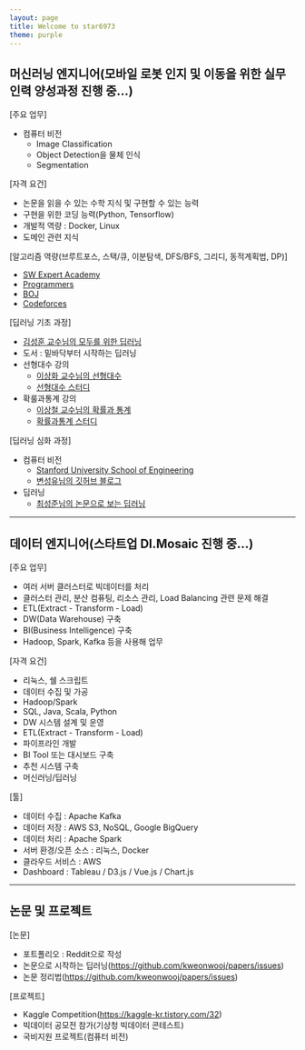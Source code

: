 ```yaml
---
layout: page
title: Welcome to star6973
theme: purple
---
```


## 머신러닝 엔지니어(모바일 로봇 인지 및 이동을 위한 실무인력 양성과정 진행 중...)

[주요 업무]
- 컴퓨터 비전
   + Image Classification
   + Object Detection을 물체 인식
   + Segmentation

[자격 요건]
- 논문을 읽을 수 있는 수학 지식 및 구현할 수 있는 능력
- 구현을 위한 코딩 능력(Python, Tensorflow)
- 개발적 역량 : Docker, Linux
- 도메인 관련 지식

[알고리즘 역량(브루트포스, 스택/큐, 이분탐색, DFS/BFS, 그리디, 동적계획법, DP)]
- [SW Expert Academy](https://swexpertacademy.com/main/main.do)
- [Programmers](https://programmers.co.kr/)
- [BOJ](https://www.acmicpc.net/)
- [Codeforces](https://codeforces.com/)

[딥러닝 기초 과정]
- [김성훈 교수님의 모두를 위한 딥러닝](https://www.youtube.com/playlist?list=PLlMkM4tgfjnLSOjrEJN31gZATbcj_MpUm)  
- 도서 : 밑바닥부터 시작하는 딥러닝  
- 선형대수 강의
   + [이상화 교수님의 선형대수](https://www.youtube.com/playlist?list=PLSN_PltQeOyjDGSghAf92VhdMBeaLZWR3)  
   + [선형대수 스터디](https://github.com/kwangjunechoi7/Linear_Algebra_HS)
- 확룰과통계 강의
   + [이상철 교수님의 확률과 통계](https://www.youtube.com/channel/UCgJL39Q2O5UTY0B5na1kxHA)  
   + [확률과통계 스터디](https://github.com/kwangjunechoi7/Statistics_HS)

[딥러닝 심화 과정]
- 컴퓨터 비전
   + [Stanford University School of Engineering](https://www.youtube.com/playlist?list=PLzUTmXVwsnXod6WNdg57Yc3zFx_f-RYsq)
   + [변성유님의 깃허브 블로그](https://zzsza.github.io/tag/data-cs231/)
- 딥러닝  
   + [최성준님의 논문으로 보는 딥러닝](https://www.edwith.org/deeplearningchoi)

---

## 데이터 엔지니어(스타트업 DI.Mosaic 진행 중...)

[주요 업무]
- 여러 서버 클러스터로 빅데이터를 처리
- 클러스터 관리, 분산 컴퓨팅, 리소스 관리, Load Balancing 관련 문제 해결
- ETL(Extract - Transform - Load)
- DW(Data Warehouse) 구축
- BI(Business Intelligence) 구축
- Hadoop, Spark, Kafka 등을 사용해 업무

[자격 요건]
- 리눅스, 쉘 스크립트
- 데이터 수집 및 가공
- Hadoop/Spark
- SQL, Java, Scala, Python
- DW 시스템 설계 및 운영
- ETL(Extract - Transform - Load)
- 파이프라인 개발
- BI Tool 또는 대시보드 구축
- 추천 시스템 구축
- 머신러닝/딥러닝

[툴]
- 데이터 수집 : Apache Kafka
- 데이터 저장 : AWS S3, NoSQL, Google BigQuery
- 데이터 처리 : Apache Spark
- 서버 환경/오픈 소스 : 리눅스, Docker
- 클라우드 서비스 : AWS
- Dashboard : Tableau / D3.js / Vue.js / Chart.js

---

## 논문 및 프로젝트

[논문]
- 포트폴리오 : Reddit으로 작성
- 논문으로 시작하는 딥러닝(https://github.com/kweonwooj/papers/issues)
- 논문 정리법(https://github.com/kweonwooj/papers/issues)

[프로젝트]
- Kaggle Competition(https://kaggle-kr.tistory.com/32)
- 빅데이터 공모전 참가(기상청 빅데이터 콘테스트)
- 국비지원 프로젝트(컴퓨터 비전)

